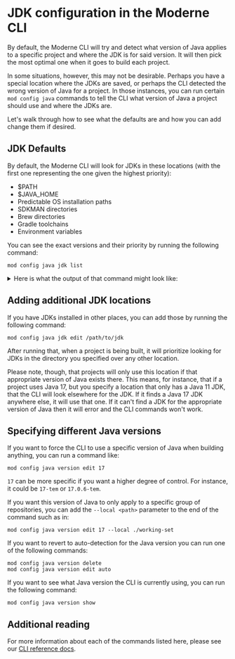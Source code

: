 # JDK configuration in the Moderne CLI

By default, the Moderne CLI will try and detect what version of Java applies to a specific project and where the JDK is for said version. It will then pick the most optimal one when it goes to build each project.

In some situations, however, this may not be desirable. Perhaps you have a special location where the JDKs are saved, or perhaps the CLI detected the wrong version of Java for a project. In those instances, you can run certain `mod config java` commands to tell the CLI what version of Java a project should use and where the JDKs are.

Let's walk through how to see what the defaults are and how you can add change them if desired.

## JDK Defaults

By default, the Moderne CLI will look for JDKs in these locations (with the first one representing the one given the highest priority):

* $PATH
* $JAVA\_HOME
* Predictable OS installation paths
* SDKMAN directories
* Brew directories
* Gradle toolchains
* Environment variables

You can see the exact versions and their priority by running the following command:

```shell
mod config java jdk list
```

<details>

<summary>Here is what the output of that command might look like:</summary>

```shell
➜  moderne-cli git:(main) ✗ mod config java jdk list

Moderne CLI 3.20.8

> Listing available JDKs

> Set globally for all repositories
17.0.7-tem       $PATH         java
17.0.7-tem       $JAVA_HOME    /Users/mikesol/.sdkman/candidates/java/17.0.7-tem/bin/java
21.0.1-oracle    OS directory  /Library/Java/JavaVirtualMachines/jdk-21.jdk/Contents/Home/bin/java
11.0.21-other    OS directory  /Users/mikesol/Library/Java/JavaVirtualMachines/corretto-11.0.21/Contents/Home/bin/java
17.0.7-tem       SDKMAN        /Users/mikesol/.sdkman/candidates/java/current/bin/java
17.0.7-tem       SDKMAN        /Users/mikesol/.sdkman/candidates/java/current/bin/java
17.0.7-tem       SDKMAN        /Users/mikesol/.sdkman/candidates/java/17.0.7-tem/bin/java
17.0.8-graalce   SDKMAN        /Users/mikesol/.sdkman/candidates/java/17.0.8-graalce/bin/java
1.8.0_392-other  SDKMAN        /Users/mikesol/.sdkman/candidates/java/8.0.392-amzn/bin/java
1.8.0_382-other  SDKMAN        /Users/mikesol/.sdkman/candidates/java/8.0.382-amzn/bin/java

* What to do next
    > Run mod config java jdk edit to change this configuration
    > Add --local <path-to-local-repos> to see repository-specific values
    > Run mod config java jdk delete to delete global configuration

MOD SUCCEEDED in (0.62s)
```

</details>

## Adding additional JDK locations

If you have JDKs installed in other places, you can add those by running the following command:

```shell
mod config java jdk edit /path/to/jdk
```

After running that, when a project is being built, it will prioritize looking for JDKs in the directory you specified over any other location.

Please note, though, that projects will only use this location if that appropriate version of Java exists there. This means, for instance, that if a project uses Java 17, but you specify a location that only has a Java 11 JDK, that the CLI will look elsewhere for the JDK. If it finds a Java 17 JDK anywhere else, it will use that one. If it can't find a JDK for the appropriate version of Java then it will error and the CLI commands won't work.

## Specifying different Java versions

If you want to force the CLI to use a specific version of Java when building anything, you can run a command like:

```shell
mod config java version edit 17
```

`17` can be more specific if you want a higher degree of control. For instance, it could be `17-tem` or `17.0.6-tem`.

If you want this version of Java to only apply to a specific group of repositories, you can add the `--local <path>` parameter to the end of the command such as in:

```shell
mod config java version edit 17 --local ./working-set
```

If you want to revert to auto-detection for the Java version you can run one of the following commands:

```shell
mod config java version delete
mod config java version edit auto
```

If you want to see what Java version the CLI is currently using, you can run the following command:

```shell
mod config java version show
```

## Additional reading

For more information about each of the commands listed here, please see our [CLI reference docs](../cli-reference.md).
